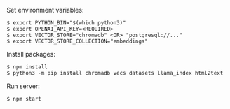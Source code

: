 Set environment variables:
```
$ export PYTHON_BIN="$(which python3)"
$ export OPENAI_API_KEY=<REQUIRED>
$ export VECTOR_STORE="chromadb" <OR> "postgresql://..."
$ export VECTOR_STORE_COLLECTION="embeddings"
```

Install packages:
```
$ npm install
$ python3 -m pip install chromadb vecs datasets llama_index html2text
```

Run server:
```
$ npm start
```
